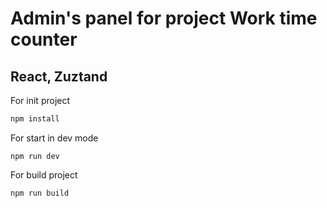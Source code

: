 # Admin's panel for project Work time counter

## React, Zuztand

For init project

```bash
npm install
```

For start in dev mode

```
npm run dev
```

For build project

```
npm run build
```
